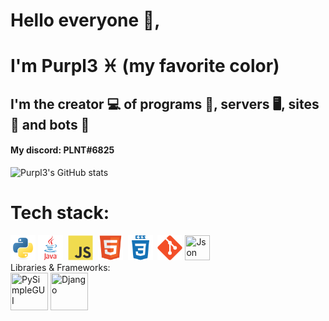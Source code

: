 # Hello everyone 👋, 
# I'm Purpl3 ♓️ (my favorite color)
## I'm the creator 💻 of programs 🧩, servers 🖥, sites 📡 and bots 🤖
#### My discord: PLNT#6825
![Purpl3's GitHub stats](https://github-readme-stats.vercel.app/api?username=purpl3-yt&show_icons=true&theme=aura&hide_title=true)
# Tech stack: 
<div>
  <img src="https://github.com/devicons/devicon/blob/master/icons/python/python-original.svg" title="Python" **alt="Python" width="40" height="40"/>
  <img src="https://github.com/devicons/devicon/blob/master/icons/java/java-original-wordmark.svg" title="Java" alt="Java" width="40" height="40"/>&nbsp;
  <img src="https://github.com/devicons/devicon/blob/master/icons/javascript/javascript-original.svg" title="JavaScript" alt="JavaScript" width="40" height="40"/>&nbsp;
  <img src="https://github.com/devicons/devicon/blob/master/icons/html5/html5-original.svg" title="HTML5" alt="HTML" width="40" height="40"/>&nbsp;
  <img src="https://github.com/devicons/devicon/blob/master/icons/css3/css3-plain-wordmark.svg"  title="CSS3" alt="CSS" width="40" height="40"/>&nbsp;
  <img src="https://github.com/devicons/devicon/blob/master/icons/git/git-plain.svg" title="Git" **alt="Git" width="40" height="40"/>
  <img src="https://upload.wikimedia.org/wikipedia/commons/thumb/c/c9/JSON_vector_logo.svg/2048px-JSON_vector_logo.svg.png" title="Json" **alt="Json" width="40" height="40"/>
  
</div>
Libraries & Frameworks:
<div>
  <img src="https://avatars.githubusercontent.com/u/46163555" title="PySimpleGUI" **alt="PySimpleGUI" width="60" height="60"/>
  <img src="https://user-images.githubusercontent.com/80628386/206169047-d0f4e3a2-fc70-4a08-a45b-f3e5a464353f.png" title="Django" **alt="Django" width="60" height="60"/>


</div>
